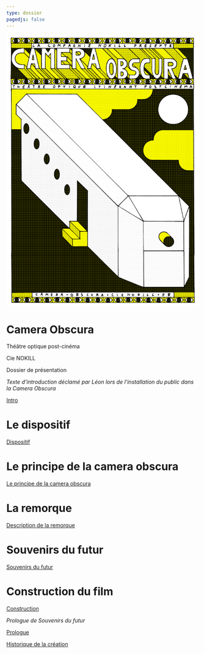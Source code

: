 ```yaml
---
type: dossier
pagedjs: false
---
```




<img src="/contenu/photos/afficheCO_v1.png"/>

<div class="page-break"></div>

# Camera Obscura

Théâtre optique post-cinéma

Cie NOKILL

Dossier de présentation

<div class="page-break"></div>

<em>Texte d'introduction déclamé par Léon lors de l'installation du public dans la Camera Obscura</em>

[Intro](/contenu/ecriture/intro#intro)

<div class="page-break"></div>

# Le dispositif

[Dispositif](/#le-dispositif)

# Le principe de la camera obscura

[Le principe de la camera obscura](/contenu/technique/optique#le-principe-de-la-camera-obscura)

# La remorque

[Description de la remorque](/contenu/remorque#description-de-la-remorque)

<div class="page-break"></div>

# Souvenirs du futur

[Souvenirs du futur](/#souvenirs-du-futur)

# Construction du film

[Construction](/contenu/ecriture/souvenirs-du-futur#construction)

<div class="page-break"></div>

<em>Prologue de Souvenirs du futur</em>

[Prologue](/contenu/ecriture/textes-voix-off#1-prologue)


<div class="page-break"></div>

[Historique de la création](/contenu/production.html#historique-de-la-création)


 <script src="/assets/js/aggregate.js"></script> 
